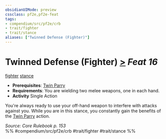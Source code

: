 ```yaml
---
obsidianUIMode: preview
cssclass: pf2e,pf2e-feat
tags:
- compendium/src/pf2e/crb
- trait/fighter
- trait/stance
aliases: ["Twinned Defense (Fighter)"]
---
```

# Twinned Defense (Fighter)  [>](chapter-9-playing-the-game.md#Actions "Single Action") *Feat 16*  
[fighter](Reference/Rules/Traits/fighter.md "Fighter Class Trait")  [stance](stance.md "Stance Combat Trait")  

- **Prerequisites**: [Twin Parry](twin-parry-fighter.md)
- **Requirements**: You are wielding two melee weapons, one in each hand.
- **Activity** Single Action

You're always ready to use your off-hand weapon to interfere with attacks against you. While you are in this stance, you constantly gain the benefits of the [Twin Parry](twin-parry-fighter.md) action.

*Source: Core Rulebook p. 153*  
%% #compendium/src/pf2e/crb #trait/fighter #trait/stance %%